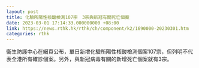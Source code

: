 ```yaml
---
layout: post
title: 化驗所陽性核酸檢測107宗　3宗與新冠有關死亡個案
date: 2023-03-01 17:14:33.000000000 +08:00
link: https://news.rthk.hk/rthk/ch/component/k2/1690000-20230301.htm
categories: rthk
---
```


衞生防護中心在網頁公布，單日新增化驗所陽性核酸檢測個案107宗，但列明不代表全港所有確診個案。另外，與新冠病毒有關的新增死亡個案就有3宗。
